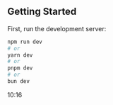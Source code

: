 ## Getting Started

First, run the development server:

```bash
npm run dev
# or
yarn dev
# or
pnpm dev
# or
bun dev
```

10:16
